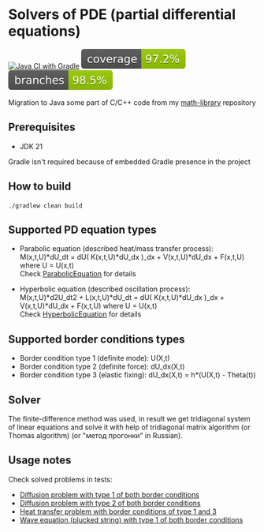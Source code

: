 # Solvers of PDE (partial differential equations)

[![Java CI with Gradle](https://github.com/andrei-punko/pde-solvers/actions/workflows/gradle.yml/badge.svg)](https://github.com/andrei-punko/pde-solvers/actions/workflows/gradle.yml)
[![Coverage](.github/badges/jacoco.svg)](https://github.com/andrei-punko/pde-solvers/actions/workflows/gradle.yml)
[![Branches](.github/badges/branches.svg)](https://github.com/andrei-punko/pde-solvers/actions/workflows/gradle.yml)

Migration to Java some part of C/C++ code from my [math-library](https://github.com/andrei-punko/math-library)
repository

## Prerequisites

- JDK 21

Gradle isn't required because of embedded Gradle presence in the project

## How to build

```shell
./gradlew clean build
```

## Supported PD equation types

- Parabolic equation (described heat/mass transfer process):  
  M(x,t,U)*dU_dt = dU( K(x,t,U)*dU_dx )_dx + V(x,t,U)*dU_dx + F(x,t,U) where U = U(x,t)  
  Check [ParabolicEquation](src/main/java/by/andd3dfx/math/pde/equation/ParabolicEquation.java) for details

- Hyperbolic equation (described oscillation process):  
  M(x,t,U)*d2U_dt2 + L(x,t,U)*dU_dt = dU( K(x,t,U)*dU_dx )_dx + V(x,t,U)*dU_dx + F(x,t,U) where U = U(x,t)  
  Check [HyperbolicEquation](src/main/java/by/andd3dfx/math/pde/equation/HyperbolicEquation.java) for details

## Supported border conditions types

- Border condition type 1 (definite mode): U(X,t)
- Border condition type 2 (definite force): dU_dx(X,t)
- Border condition type 3 (elastic fixing): dU_dx(X,t) = h*(U(X,t) - Theta(t))

## Solver

The finite-difference method was used, in result we get tridiagonal system of linear equations
and solve it with help of tridiagonal matrix algorithm (or Thomas algorithm) (or "метод прогонки" in Russian).

## Usage notes

Check solved problems in tests:

- [Diffusion problem with type 1 of both border conditions](src/test/java/by/andd3dfx/math/pde/solver/ParabolicEquationSolver11Test.java)
- [Diffusion problem with type 2 of both border conditions](src/test/java/by/andd3dfx/math/pde/solver/ParabolicEquationSolver22Test.java)
- [Heat transfer problem with border conditions of type 1 and 3](src/test/java/by/andd3dfx/math/pde/solver/ParabolicEquationSolver13Test.java)
- [Wave equation (plucked string) with type 1 of both border conditions](src/test/java/by/andd3dfx/math/pde/solver/HyperbolicEquationSolver11Test.java)
